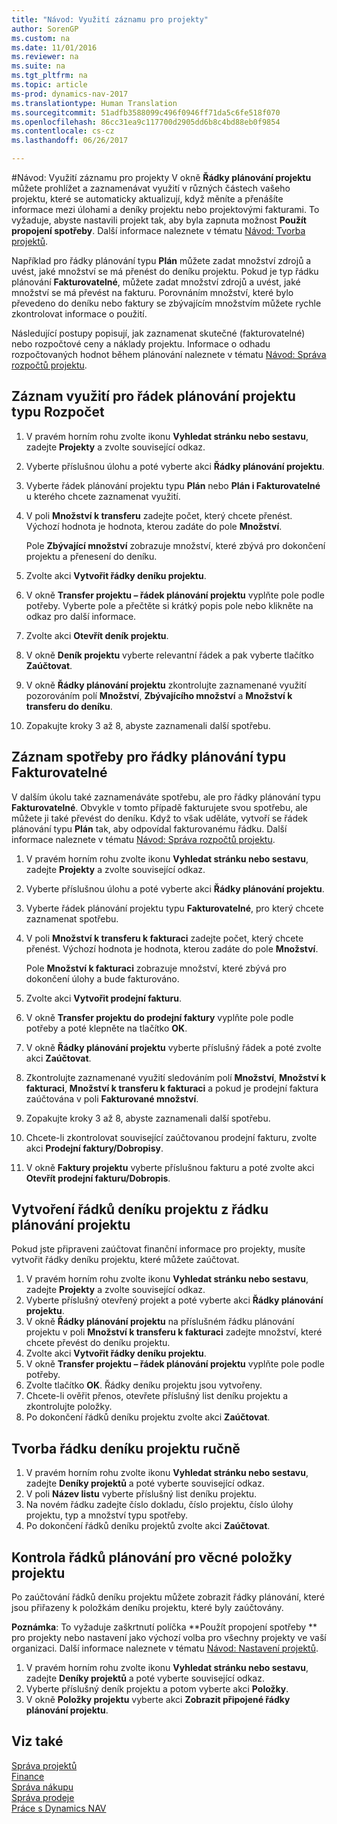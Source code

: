 ```yaml
---
title: "Návod: Využití záznamu pro projekty"
author: SorenGP
ms.custom: na
ms.date: 11/01/2016
ms.reviewer: na
ms.suite: na
ms.tgt_pltfrm: na
ms.topic: article
ms-prod: dynamics-nav-2017
ms.translationtype: Human Translation
ms.sourcegitcommit: 51adfb3588099c496f0946ff71da5c6fe518f070
ms.openlocfilehash: 86cc31ea9c117700d2905dd6b8c4bd88eb0f9854
ms.contentlocale: cs-cz
ms.lasthandoff: 06/26/2017

---
```


#<a name="how-to-record-usage-for-jobs"></a>Návod: Využití záznamu pro projekty
V okně **Řádky plánování projektu** můžete prohlížet a zaznamenávat využití v různých částech vašeho projektu, které se automaticky aktualizují, když měníte a přenášíte informace mezi úlohami a deníky projektu nebo projektovými fakturami. To vyžaduje, abyste nastavili projekt tak, aby byla zapnuta možnost **Použít propojení spotřeby**. Další informace naleznete v tématu [Návod: Tvorba projektů](projects-how-setup-jobs.md).  

Například pro řádky plánování typu **Plán** můžete zadat množství zdrojů a uvést, jaké množství se má přenést do deníku projektu. Pokud je typ řádku plánování **Fakturovatelné**, můžete zadat množství zdrojů a uvést, jaké množství se má převést na fakturu. Porovnáním množství, které bylo převedeno do deníku nebo faktury se zbývajícím množstvím můžete rychle zkontrolovat informace o použití.

Následující postupy popisují, jak zaznamenat skutečné (fakturovatelné) nebo rozpočtové ceny a náklady projektu. Informace o odhadu rozpočtovaných hodnot během plánování naleznete v tématu [Návod: Správa rozpočtů projektu](projects-how-manage-budgets.md).

## <a name="to-record-usage-for-a-job-planning-line-of-type-budget"></a>Záznam využití pro řádek plánování projektu typu Rozpočet

1. V pravém horním rohu zvolte ikonu **Vyhledat stránku nebo sestavu**, zadejte **Projekty** a zvolte související odkaz.  
2. Vyberte příslušnou úlohu a poté vyberte akci **Řádky plánování projektu**.
3. Vyberte řádek plánování projektu typu **Plán** nebo **Plán i Fakturovatelné** u kterého chcete zaznamenat využití.
4. V poli **Množství k transferu** zadejte počet, který chcete přenést. Výchozí hodnota je hodnota, kterou zadáte do pole **Množství**.

    Pole **Zbývající množství** zobrazuje množství, které zbývá pro dokončení projektu a přenesení do deníku.  

5. Zvolte akci **Vytvořit řádky deníku projektu**.
6. V okně **Transfer projektu – řádek plánování projektu** vyplňte pole podle potřeby. Vyberte pole a přečtěte si krátký popis pole nebo klikněte na odkaz pro další informace.
7. Zvolte akci **Otevřít deník projektu**.  
8. V okně **Deník projektu** vyberte relevantní řádek a pak vyberte tlačítko **Zaúčtovat**.
9. V okně **Řádky plánování projektu** zkontrolujte zaznamenané využití pozorováním polí **Množství**, **Zbývajícího množství** a **Množství k transferu do deníku**.  
10. Zopakujte kroky 3 až 8, abyste zaznamenali další spotřebu.  

## <a name="to-record-usage-for-a-job-planning-line-of-type-billable"></a>Záznam spotřeby pro řádky plánování typu Fakturovatelné  
V dalším úkolu také zaznamenáváte spotřebu, ale pro řádky plánování typu **Fakturovatelné**. Obvykle v tomto případě fakturujete svou spotřebu, ale můžete ji také převést do deníku. Když to však uděláte, vytvoří se řádek plánování typu **Plán** tak, aby odpovídal fakturovanému řádku. Další informace naleznete v tématu [Návod: Správa rozpočtů projektu](projects-how-manage-budgets.md).

1. V pravém horním rohu zvolte ikonu **Vyhledat stránku nebo sestavu**, zadejte **Projekty** a zvolte související odkaz.
2. Vyberte příslušnou úlohu a poté vyberte akci **Řádky plánování projektu**.  
3. Vyberte řádek plánování projektu typu **Fakturovatelné**, pro který chcete zaznamenat spotřebu.
4. V poli **Množství k transferu k fakturaci** zadejte počet, který chcete přenést. Výchozí hodnota je hodnota, kterou zadáte do pole **Množství**.

    Pole **Množství k fakturaci** zobrazuje množství, které zbývá pro dokončení úlohy a bude fakturováno.  

5. Zvolte akci **Vytvořit prodejní fakturu**.
6. V okně **Transfer projektu do prodejní faktury** vyplňte pole podle potřeby a poté klepněte na tlačítko **OK**.
7. V okně **Řádky plánování projektu** vyberte příslušný řádek a poté zvolte akci **Zaúčtovat**.
8. Zkontrolujte zaznamenané využití sledováním polí **Množství**, **Množství k fakturaci**, **Množství k transferu k fakturaci** a pokud je prodejní faktura zaúčtována v poli **Fakturované množství**.
9. Zopakujte kroky 3 až 8, abyste zaznamenali další spotřebu.  
10. Chcete-li zkontrolovat související zaúčtovanou prodejní fakturu, zvolte akci **Prodejní faktury/Dobropisy**.  
11. V okně **Faktury projektu** vyberte příslušnou fakturu a poté zvolte akci **Otevřít prodejní fakturu/Dobropis**.         

## <a name="to-create-job-journal-lines-from-job-planning-lines"></a>Vytvoření řádků deníku projektu z řádku plánování projektu  
Pokud jste připraveni zaúčtovat finanční informace pro projekty, musíte vytvořit řádky deníku projektu, které můžete zaúčtovat.

1. V pravém horním rohu zvolte ikonu **Vyhledat stránku nebo sestavu**, zadejte **Projekty** a zvolte související odkaz.  
2. Vyberte příslušný otevřený projekt a poté vyberte akci **Řádky plánování projektu**.  
3. V okně **Řádky plánování projektu** na příslušném řádku plánování projektu v poli **Množství k transferu k fakturaci** zadejte množství, které chcete převést do deníku projektu.  
4. Zvolte akci **Vytvořit řádky deníku projektu**.
5. V okně **Transfer projektu – řádek plánování projektu** vyplňte pole podle potřeby.  
6. Zvolte tlačítko **OK**. Řádky deníku projektu jsou vytvořeny.
7. Chcete-li ověřit přenos, otevřete příslušný list deníku projektu a zkontrolujte položky.  
8. Po dokončení řádků deníku projektu zvolte akci **Zaúčtovat**.  

## <a name="to-create-job-journal-lines-manually"></a>Tvorba řádku deníku projektu ručně  

1. V pravém horním rohu zvolte ikonu **Vyhledat stránku nebo sestavu**, zadejte **Deníky projektů** a poté vyberte související odkaz.  
2. V poli **Název listu** vyberte příslušný list deníku projektu.  
3. Na novém řádku zadejte číslo dokladu, číslo projektu, číslo úlohy projektu, typ a množství typu spotřeby.  
4. Po dokončení řádků deníku projektů zvolte akci **Zaúčtovat**.  

## <a name="to-review-planning-lines-for-a-job-ledger-entry"></a>Kontrola řádků plánování pro věcné položky projektu  
Po zaúčtování řádků deníku projektu můžete zobrazit řádky plánování, které jsou přiřazeny k položkám deníku projektu, které byly zaúčtovány.

**Poznámka**: To vyžaduje zaškrtnutí políčka **Použít propojení spotřeby ** pro projekty nebo nastavení jako výchozí volba pro všechny projekty ve vaší organizaci. Další informace naleznete v tématu [Návod: Nastavení projektů](projects-how-setup-jobs.md).  

1. V pravém horním rohu zvolte ikonu **Vyhledat stránku nebo sestavu**, zadejte **Deníky projektů** a poté vyberte související odkaz.  
2. Vyberte příslušný deník projektu a potom vyberte akci **Položky**.  
3. V okně **Položky projektu** vyberte akci **Zobrazit připojené řádky plánování projektu**.

## <a name="see-also"></a>Viz také
[Správa projektů](projects-manage-projects.md)  
[Finance](finance-setup.md)  
[Správa nákupu](purchasing-manage-purchasing.md)         
[Správa prodeje](sales-manage-sales.md)      
[Práce s Dynamics NAV](ui-work-product.md)  

